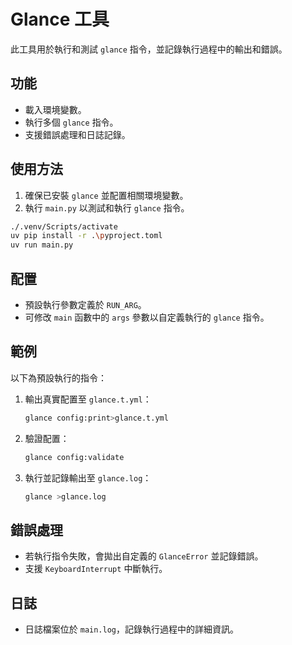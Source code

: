 # Glance 工具

此工具用於執行和測試 `glance` 指令，並記錄執行過程中的輸出和錯誤。

## 功能

- 載入環境變數。
- 執行多個 `glance` 指令。
- 支援錯誤處理和日誌記錄。

## 使用方法

1. 確保已安裝 `glance` 並配置相關環境變數。
2. 執行 `main.py` 以測試和執行 `glance` 指令。

```bash
./.venv/Scripts/activate
uv pip install -r .\pyproject.toml
uv run main.py
```

## 配置

- 預設執行參數定義於 `RUN_ARG`。
- 可修改 `main` 函數中的 `args` 參數以自定義執行的 `glance` 指令。

## 範例

以下為預設執行的指令：

1. 輸出真實配置至 `glance.t.yml`：

   ```bash
   glance config:print>glance.t.yml
   ```

2. 驗證配置：

   ```bash
   glance config:validate
   ```

3. 執行並記錄輸出至 `glance.log`：

   ```bash
   glance >glance.log
   ```

## 錯誤處理

- 若執行指令失敗，會拋出自定義的 `GlanceError` 並記錄錯誤。
- 支援 `KeyboardInterrupt` 中斷執行。

## 日誌

- 日誌檔案位於 `main.log`，記錄執行過程中的詳細資訊。

